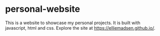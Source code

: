# personal-website

This is a website to showcase my personal projects. It is built with javascript, html and css.
Explore the site at https://elliemadsen.github.io/.
